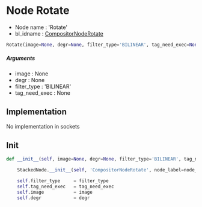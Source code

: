 # Node Rotate

- Node name : 'Rotate'
- bl_idname : [CompositorNodeRotate](https://docs.blender.org/api/current/bpy.types.CompositorNodeRotate.html)


``` python
Rotate(image=None, degr=None, filter_type='BILINEAR', tag_need_exec=None, node_label=None, node_color=None)
```
##### Arguments

- image : None
- degr : None
- filter_type : 'BILINEAR'
- tag_need_exec : None

## Implementation

No implementation in sockets

## Init

``` python
def __init__(self, image=None, degr=None, filter_type='BILINEAR', tag_need_exec=None, node_label=None, node_color=None):

    StackedNode.__init__(self, 'CompositorNodeRotate', node_label=node_label, node_color=node_color)

    self.filter_type     = filter_type
    self.tag_need_exec   = tag_need_exec
    self.image           = image
    self.degr            = degr
```

